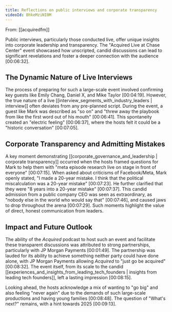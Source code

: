 ```yaml
---
title: Reflections on public interviews and corporate transparency
videoId: BhkeMziNI0M
---
```


From: [[acquiredfm]] <br/> 

Public interviews, particularly those conducted live, offer unique insights into corporate leadership and transparency. The "Acquired Live at Chase Center" event showcased how unscripted, candid discussions can lead to significant revelations and foster a deeper connection with the audience <a class="yt-timestamp" data-t="00:06:32">[00:06:32]</a>.

## The Dynamic Nature of Live Interviews
The process of preparing for such a large-scale event involved confirming key guests like Emily Chang, Daniel X, and Mike Taylor <a class="yt-timestamp" data-t="00:04:19">[00:04:19]</a>. However, the true nature of a live [[interview_segments_with_industry_leaders | interview]] often deviates from any pre-planned script. During the event, a guest like Mark was described as "so on" and "threw away the playbook from like the first word out of his mouth" <a class="yt-timestamp" data-t="00:06:41">[00:06:41]</a>. This spontaneity created an "electric feeling" <a class="yt-timestamp" data-t="00:06:37">[00:06:37]</a>, where the hosts felt it could be a "historic conversation" <a class="yt-timestamp" data-t="00:07:05">[00:07:05]</a>.

## Corporate Transparency and Admitting Mistakes
A key moment demonstrating [[corporate_governance_and_leadership | corporate transparency]] occurred when the hosts framed questions for Mark to help them with "meta episode research live on stage in front of everyone" <a class="yt-timestamp" data-t="00:07:15">[00:07:15]</a>. When asked about criticisms of Facebook/Meta, Mark openly stated, "I made a 20-year mistake. I think that the political miscalculation was a 20-year mistake" <a class="yt-timestamp" data-t="00:07:23">[00:07:23]</a>. He further clarified that they were "8 years into a 20-year mistake" <a class="yt-timestamp" data-t="00:07:37">[00:07:37]</a>. This candid admission from a public company CEO was seen as extraordinary, as "nobody else in the world who would say that" <a class="yt-timestamp" data-t="00:07:46">[00:07:46]</a>, and caused jaws to drop throughout the arena <a class="yt-timestamp" data-t="00:07:29">[00:07:29]</a>. Such moments highlight the value of direct, honest communication from leaders.

## Impact and Future Outlook
The ability of the *Acquired* podcast to host such an event and facilitate these transparent discussions was attributed to strong partnerships, particularly with JP Morgan Payments <a class="yt-timestamp" data-t="00:01:49">[00:01:49]</a>. The partnership was lauded for its ability to achieve something neither party could have done alone, with JP Morgan Payments allowing *Acquired* to "just go be acquired" <a class="yt-timestamp" data-t="00:08:32">[00:08:32]</a>. The event itself, from its scale to the candid [[experiences_and_insights_from_leading_tech_founders | insights from leading tech founders]], left a lasting impression <a class="yt-timestamp" data-t="00:08:15">[00:08:15]</a>.

Looking ahead, the hosts acknowledge a mix of wanting to "go big" and also feeling "never again" due to the demands of such large-scale productions and having young families <a class="yt-timestamp" data-t="00:08:48">[00:08:48]</a>. The question of "What's next?" remains, with a hint towards 2025 <a class="yt-timestamp" data-t="00:09:13">[00:09:13]</a>.
